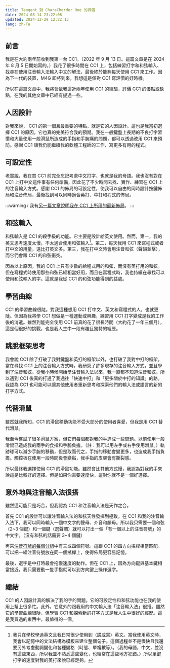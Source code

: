 ```yaml
---
title: Tangent 對 CharaChorder One 的評價
date: 2024-08-14 23:22:08
updated: 2024-12-29 12:22:13
lang: zh-TW
---
```


## 前言

我是在大約兩年前收到我第一台 CC1。（2022 年 9 月 13 日。這篇文章是在 2024 年 8 月 5 日開始寫的。）我花了很多時間在 CC1 上，包括練習打字和和弦輸入、找尋在使用注音輸入法輸入中文的解法，最後終於能夠每天使用 CC1 來工作。因為下一代的裝置，M4G 即將到來，我想這是個對 CC1 寫評價的好時機。

所以在這篇文章中，我將會依我這近兩年使用 CC1 的經驗，評價 CC1 的優點或缺點，在我的其他文章中已經有提過一些。

## 人因設計

對我來說， CC1 的第一個且最重要的特點，就是它的人因設計。這也是我當初選擇 CC1 的原因，它也真的完美符合我的預期。我在一般鍵盤上長期的不良打字習慣和大量使用一般滑鼠所造成的手指和手腕痛的問題，都可以透過改用 CC1 來預防。感謝 CC1 讓我仍能繼續我的軟體工程師的工作、寫更多有用的程式。

## 可設定性

老實說，我在買 CC1 前完全忘記考慮中文打字，也就是我的母語。我也沒有對在 CC1 上打中文這件事有任何準備，因此花了不少時間去找、實作、練習在 CC1 上的注音輸入方式。感謝 CC1 的佈局的可設定性，使我可以自由的同時設計按鍵佈局和注音佈局，最後找到可以同時適合英打、中打和程式的佈局。

:::warning
:information_source: 我有[另一篇文章說明我在 CC1 上所用的最新佈局](/@andy23512/rJrX6HEWJe)。
:::

## 和弦輸入

和弦輸入是 CC1 的殺手級的功能。它主要是設計給英文使用。然而，第一，我的英文思考速度太慢，不太適合使用和弦輸入[^my_english]。第二，每天我用 CC1 來寫程式或者打中文的用量，遠比打英文多。第三，我在打中文時會用注音和弦（聲韻並擊），而它們會跟 CC1 的和弦衝突。

因為以上原因，我的 CC1 上只有少數的給程式用的和弦，而沒有英打用的和弦。但在寫程式時使用那些和弦已經相當好用，而且在寫程式時，我也持續在尋找可以使用和弦輸入的字。這就是我從 CC1 的和弦功能得到的益處。

## 學習曲線

CC1 的學習曲線很陡。對我這種想用 CC1 打中文、英文和寫程式的人，也就更陡。但因為我將學 CC1 想做是一種運動或興趣，練習用 CC1 打字變成是我的工作後的消遣。雖然到能完全使用 CC1 前真的花了很長時間（大約花了一年三個月），這是個很好的挑戰，也是我人生中一段有趣且獨特的經歷。

## 跳脫框架思考

我會說 CC1 除了打破了我對鍵盤和英打的框架以外，也打破了我對中打的框架。當在尋找 CC1 上的注音輸入方式時，我研究了許多現存的注音輸入方式，並且學到了注音和弦。從我小時候開始學注音輸入法以來，我一直都不知道注音和弦。所以遇到 CC1 後真的打通了我通往「快速中打」和「更多關於中打的知識」的路。我認為 CC1 也可能可以讓其他使用者重新思考和探索他們的輸入法或語言的新的打字方式。

## 代替滑鼠

雖然就我所知，CC1 的滑鼠移動功能不受大部分的使用者喜愛，但我是用 CC1 替代滑鼠。

我至今嘗試了很多滑鼠方案，但它們每個都對我的手造成一些問題。以前使用一般滑鼠已造成我的兩手的食指和手腕負擔。（註：我可以用左手或右手使用滑鼠。）軌跡球可以減少手腕的移動，但是取而代之，手指的移動會變更多，也造成我手指負擔。觸控板在使用一段時間後會變黏，我手指的皮膚會有撕裂感。

所以最終我選擇使用 CC1 的滑鼠功能。雖然會比其他方式慢，我認為對我的手來說這是比較好的選擇。但是如果你需要速度快，這對你就不是一個好選擇。

## 意外地與注音輸入法很搭

雖然這可能只是巧合，但我認為 CC1 和注音輸入法是天作之合。

首先 CC1 的設計可以讓注音輸入法的和弦天性發揮到極致。在 CC1 和我的注音輸入法下，我可以同時輸入一個中文字的聲母、介音和韻母。所以我只需要一個和弦（2~3 個鍵）和一個鍵（選聲調）就可以打出一個「有一個以上的注音符號」的中文字。（沒有和弦的話需要 3~4 個鍵）

再來[注音符號的每個分組](https://zh.wikipedia.org/wiki/%E6%B3%A8%E9%9F%B3%E7%AC%A6%E8%99%9F#%E6%B3%A8%E9%9F%B3%E7%AC%A6%E8%99%9F%E8%A1%A8)中有三或四個符號。這跟 CC1 的四方向搖桿相當匹配。可以把一組注音符號放在同一個搖桿上，使得佈局更容易記憶。

最後，選字是中打時最會拖慢速度的動作。但在 CC1 上，因為方向鍵與基本鍵相當接近，我只需要動一隻手指就可以到方向鍵上操作選字。

## 總結

CC1 的人因設計真的解決了我的手的問題。它的可設定性和和弦功能也在我的使用上幫上很多忙。此外，它意外的跟我用的中文輸入法「注音輸入法」很搭。雖然它的學習曲線很陡，但學習 CC1 和探索新的打字方式是我人生中很好的經歷。這是我買過的東西中，最值得的一個。

[^my_english]: 我只在學校學過英文且我日常很少使用到（説或寫）英文。當我使用英文時，我會以記憶中的文法結構為模板來建立整個句子。這個過程並不是很快且我還要另外考慮動詞變化和各種變格（時態、單複數等）。（我的母語，中文，並沒有這些東西，所以我並不熟悉這些變化，也經常在這些地方犯錯。）所以單鍵打字的速度對我的英打來說已經足夠。

